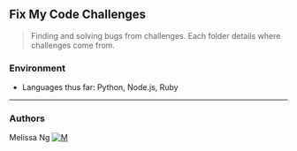 ## Fix My Code Challenges
> Finding and solving bugs from challenges. Each folder details where challenges come from.

### Environment
* Languages thus far: Python, Node.js, Ruby
---
### Authors
Melissa Ng [![M](https://upload.wikimedia.org/wikipedia/fr/thumb/c/c8/Twitter_Bird.svg/30px-Twitter_Bird.svg.png)](https://twitter.com/MelissaNg__)
